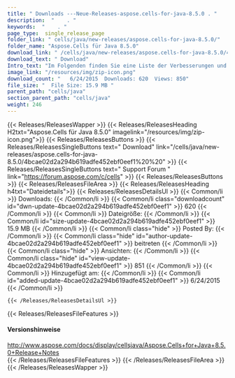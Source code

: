 ```yaml
---
title: " Downloads ---Neue-Releases-aspose.cells-for-java-8.5.0 . "
description:  "    . " 
keywords:  "    . " 
page_type:  single_release_page
folder_link: " cells/java/new-releases/aspose.cells-for-java-8.5.0/"
folder_name: "Aspose.Cells für Java 8.5.0"
download_link: " /cells/java/new-releases/aspose.cells-for-java-8.5.0/4bcae02d2a294b619adfe452ebf0eef1"
download_text: " Download"
Intro_text: "Im Folgenden finden Sie eine Liste der Verbesserungen und Änderungen in dieser Version von Aspose.Ce..."
image_link: "/resources/img/zip-icon.png"
download_count: "   6/24/2015  Downloads: 620  Views: 850"
file_size: "  File Size: 15.9 MB "
parent_path: "cells/java"
section_parent_path: "cells/java"
weight: 246
---
```


{{< Releases/ReleasesWapper >}}
  {{< Releases/ReleasesHeading H2txt="Aspose.Cells für Java 8.5.0" imagelink="/resources/img/zip-icon.png">}}
  {{< Releases/ReleasesButtons >}}
    {{< Releases/ReleasesSingleButtons text=" Download" link="/cells/java/new-releases/aspose.cells-for-java-8.5.0/4bcae02d2a294b619adfe452ebf0eef1%20%20" >}}
    {{< Releases/ReleasesSingleButtons text=" Support Forum " link="https://forum.aspose.com/c/cells" >}}
  {{< Releases/ReleasesButtons >}}
  {{< Releases/ReleasesFileArea >}}
    {{< Releases/ReleasesHeading h4txt="Dateidetails">}}
    {{< Releases/ReleasesDetailsUl >}}
            {{< Common/li >}} Downloads: {{< /Common/li >}}
      {{< Common/li class="downloadcount" id="dwn-update-4bcae02d2a294b619adfe452ebf0eef1" >}} 620 {{< /Common/li >}}
      {{< Common/li >}} Dateigröße: {{< /Common/li >}}
      {{< Common/li id="size-update-4bcae02d2a294b619adfe452ebf0eef1" >}} 15.9 MB {{< /Common/li >}} 
      {{< Common/li  class="hide" >}} Posted By: {{< /Common/li >}} 
      {{< Common/li class="hide" id="author-update-4bcae02d2a294b619adfe452ebf0eef1" >}} beitreten {{< /Common/li >}}
      {{< Common/li class="hide" >}} Ansichten: {{< /Common/li >}}
      {{< Common/li class="hide" id="view-update-4bcae02d2a294b619adfe452ebf0eef1" >}} 851 {{< /Common/li >}}
      {{< Common/li >}} Hinzugefügt am: {{< /Common/li >}}
      {{< Common/li id="added-update-4bcae02d2a294b619adfe452ebf0eef1" >}} 6/24/2015 {{< /Common/li >}} 

    {{< /Releases/ReleasesDetailsUl >}}

  {{< Releases/ReleasesFileFeatures >}}
      <h4>Versionshinweise</h4><div> <a href="http://www.aspose.com/docs/display/cellsjava/Aspose.Cells+for+Java+8.5.0+Release+Notes">http://www.aspose.com/docs/display/cellsjava/Aspose.Cells+for+Java+8.5.0+Release+Notes</a></div>
  {{< /Releases/ReleasesFileFeatures >}}
 {{< /Releases/ReleasesFileArea >}}
{{< /Releases/ReleasesWapper >}}



